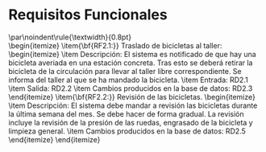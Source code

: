 # Requisitos Funcionales
\par\noindent\rule{\textwidth}{0.8pt}  
\begin{itemize}
  \item{\bf{RF2.1:}} Traslado de bicicletas al taller:  
    \begin{itemize}
      \item Descripción: El sistema es notificado de que hay una bicicleta averiada en una estación concreta. Tras esto se deberá retirar la bicicleta de la circulación para llevar al taller libre correspondiente. Se informa del taller al que se ha mandado la bicicleta.
      \item Entrada: RD2.1
      \item Salida: RD2.2
      \item Cambios producidos en la base de datos: RD2.3
    \end{itemize}
  \item{\bf{RF2.2:}} Revisión de las bicicletas.
    \begin{itemize}
      \item Descripción: El sistema debe mandar a revisión las bicicletas durante la última semana del mes. Se debe hacer de forma gradual. La revisión incluye la revisión de la presión de las ruedas, engrasado de la bicicleta y limpieza general.
      \item Cambios producidos en la base de datos: RD2.5
    \end{itemize}
\end{itemize}
